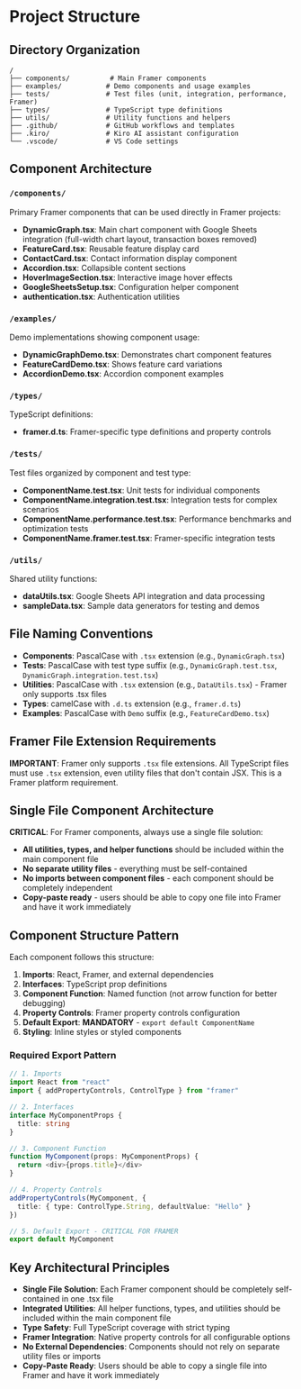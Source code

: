 # Project Structure

## Directory Organization

```
/
├── components/          # Main Framer components
├── examples/           # Demo components and usage examples
├── tests/              # Test files (unit, integration, performance, Framer)
├── types/              # TypeScript type definitions
├── utils/              # Utility functions and helpers
├── .github/            # GitHub workflows and templates
├── .kiro/              # Kiro AI assistant configuration
└── .vscode/            # VS Code settings
```

## Component Architecture

### `/components/`
Primary Framer components that can be used directly in Framer projects:

- **DynamicGraph.tsx**: Main chart component with Google Sheets integration (full-width chart layout, transaction boxes removed)
- **FeatureCard.tsx**: Reusable feature display card
- **ContactCard.tsx**: Contact information display component
- **Accordion.tsx**: Collapsible content sections
- **HoverImageSection.tsx**: Interactive image hover effects
- **GoogleSheetsSetup.tsx**: Configuration helper component
- **authentication.tsx**: Authentication utilities

### `/examples/`
Demo implementations showing component usage:

- **DynamicGraphDemo.tsx**: Demonstrates chart component features
- **FeatureCardDemo.tsx**: Shows feature card variations
- **AccordionDemo.tsx**: Accordion component examples

### `/types/`
TypeScript definitions:

- **framer.d.ts**: Framer-specific type definitions and property controls

### `/tests/`
Test files organized by component and test type:

- **ComponentName.test.tsx**: Unit tests for individual components
- **ComponentName.integration.test.tsx**: Integration tests for complex scenarios
- **ComponentName.performance.test.tsx**: Performance benchmarks and optimization tests
- **ComponentName.framer.test.tsx**: Framer-specific integration tests

### `/utils/`
Shared utility functions:

- **dataUtils.tsx**: Google Sheets API integration and data processing
- **sampleData.tsx**: Sample data generators for testing and demos

## File Naming Conventions

- **Components**: PascalCase with `.tsx` extension (e.g., `DynamicGraph.tsx`)
- **Tests**: PascalCase with test type suffix (e.g., `DynamicGraph.test.tsx`, `DynamicGraph.integration.test.tsx`)
- **Utilities**: PascalCase with `.tsx` extension (e.g., `DataUtils.tsx`) - Framer only supports .tsx files
- **Types**: camelCase with `.d.ts` extension (e.g., `framer.d.ts`)
- **Examples**: PascalCase with `Demo` suffix (e.g., `FeatureCardDemo.tsx`)

## Framer File Extension Requirements

**IMPORTANT**: Framer only supports `.tsx` file extensions. All TypeScript files must use `.tsx` extension, even utility files that don't contain JSX. This is a Framer platform requirement.

## Single File Component Architecture

**CRITICAL**: For Framer components, always use a single file solution:
- **All utilities, types, and helper functions** should be included within the main component file
- **No separate utility files** - everything must be self-contained
- **No imports between component files** - each component should be completely independent
- **Copy-paste ready** - users should be able to copy one file into Framer and have it work immediately

## Component Structure Pattern

Each component follows this structure:
1. **Imports**: React, Framer, and external dependencies
2. **Interfaces**: TypeScript prop definitions
3. **Component Function**: Named function (not arrow function for better debugging)
4. **Property Controls**: Framer property controls configuration
5. **Default Export**: **MANDATORY** - `export default ComponentName`
6. **Styling**: Inline styles or styled components

### Required Export Pattern
```typescript
// 1. Imports
import React from "react"
import { addPropertyControls, ControlType } from "framer"

// 2. Interfaces
interface MyComponentProps {
  title: string
}

// 3. Component Function
function MyComponent(props: MyComponentProps) {
  return <div>{props.title}</div>
}

// 4. Property Controls
addPropertyControls(MyComponent, {
  title: { type: ControlType.String, defaultValue: "Hello" }
})

// 5. Default Export - CRITICAL FOR FRAMER
export default MyComponent
```

## Key Architectural Principles

- **Single File Solution**: Each Framer component should be completely self-contained in one .tsx file
- **Integrated Utilities**: All helper functions, types, and utilities should be included within the main component file
- **Type Safety**: Full TypeScript coverage with strict typing
- **Framer Integration**: Native property controls for all configurable options
- **No External Dependencies**: Components should not rely on separate utility files or imports
- **Copy-Paste Ready**: Users should be able to copy a single file into Framer and have it work immediately